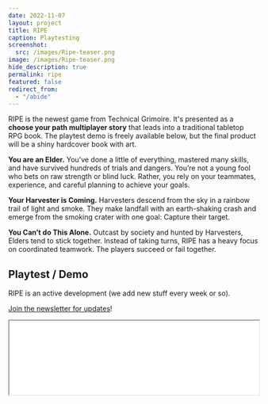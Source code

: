 ```yaml
---
date: 2022-11-07
layout: project
title: RIPE
caption: Playtesting
screenshot:
  src: /images/Ripe-teaser.png
image: /images/Ripe-teaser.png
hide_description: true
permalink: ripe
featured: false
redirect_from:
  - "/abide"
---
```


RIPE is the newest game from Technical Grimoire. It's presented as a **choose your path multiplayer story** that leads into a traditional tabletop RPG book. The playtest demo is freely available below, but the final product will be a shiny hardcover book with art.

**You are an Elder.** You’ve done a little of everything, mastered many skills, and have survived hundreds of trials and dangers. You’re not a young fool who bets on raw strength or blind luck. Rather, you rely on your teammates, experience, and careful planning to achieve your goals.

**Your Harvester is Coming.** Harvesters descend from the sky in a rainbow trail of light and smoke. They make landfall with an earth-shaking crash and emerge from the smoking crater with one goal: Capture their target.

**You Can’t do This Alone.** Outcast by society and hunted by Harvesters, Elders tend to stick together. Instead of taking turns, RIPE has a heavy focus on coordinated teamwork. The players succeed or fail together.

## Playtest / Demo

RIPE is an active development (we add new stuff every week or so). 

[Join the newsletter for updates](https://tinyletter.com/technicalgrimoire/subscribe)!

<div><iframe id="my_iframe" src="/files/ripe-twine.html" scrolling="yes" width="100%"></iframe></div>

<script src="https://ajax.googleapis.com/ajax/libs/jquery/3.4.1/jquery.min.js"></script>
<script type="text/javascript">

window.addEventListener('message', function(e) {

  //find iframe element with jquery
  var $iframe = jQuery("#my_iframe");

  //load parameters
  var eventName = e.data[0];
  var data = e.data[1];

  //choose action based on event name
  switch(eventName) {
    case 'setHeight':
      $iframe.height(data);  //change the height
      break;
  }
}, false);

</script>


<script>

function RLUpdateHeight(){
    var passage = document.getElementsByTagName("tw-passage")[0];
    var newHeight = passage.offsetHeight;
    if(newHeight<500){newHeight=500;}
    newHeight = newHeight + 88;//margin on tw-story is 2x40.6333
    window.parent.postMessage(["setHeight", newHeight], "*"); 
}

setTimeout(RLUpdateHeight, 50);

</script>

<script>
var passage = document.getElementsByTagName("tw-passage")[0];//get passage
var newHeight = passage.offsetHeight;//read its height

if(newHeight<500){newHeight=500;}//minimum height
newHeight = newHeight + 88;//margin on tw-story is 2x40.63

window.parent.postMessage(["setHeight", newHeight], "*");//send message to parent page 
</script>
